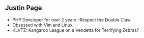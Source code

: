 Justin Page
-----------
- PHP Developer for over 2 years -Respect the Double Claw
- Obsessed with Vim and Linux 
- KLVTZ: Kangaroo League on a Vendetta for Terrifying Zebras?
